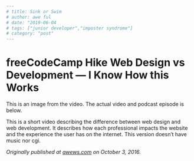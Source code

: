 ```yaml
---
# title: Sink or Swim
# author: awe ful
# date: "2019-06-04
# tags: ["junior developer","imposter syndrome"]
# category: "post"
---
```


# freeCodeCamp Hike Web Design vs Development — I Know How this Works

This is an image from the video. The actual video and podcast episode is below.

This is a short video describing the difference between web design and web development. It describes how each professional impacts the website and the experience the user has on the internet. This version doesn’t have music nor cgi.

_Originally published at [awews.com](http://awews.com/i-know-how-this-works/2016/10/03/freecodecamp-hike-web-design-vs-development) on October 3, 2016._
